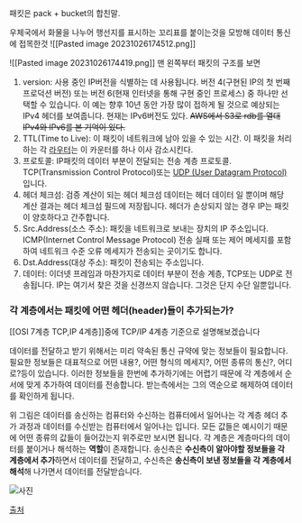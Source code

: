 
패킷은 pack + bucket의 합친말.

우체국에서 화물을 나누어 행선지를 표시하는 꼬리표를 붙이는것을 모방해 데이터 통신에 접목한것
![[Pasted image 20231026174512.png]]

![[Pasted image 20231026174419.png]]
맨 왼쪽부터 패킷의 구조를 보면

1. version: 사용 중인 IP버전을 식별하는 데 사용됩니다. 버전 4(구현된 IP의 첫 번째 프로덕션 버전) 또는 버전 6(현재 인터넷을 통해 구현 중인 프로세스) 중 하나만 선택할 수 있습니다. 이 예는 향후 10년 동안 가장 많이 접하게 될 것으로 예상되는 IPv4 헤더를 보여줍니다. 현재는 IPv6버전도 있다. ~~AWS에서 S3로 rdb를 열대 IPv4와 IPv6를 본 기억이 있다.~~
2. TTL(Time to Live): 이 패킷이 네트워크에 남아 있을 수 있는 시간. 이 패킷을 처리하는 각 [라우터](Router)는 이 카운터를 하나 이사 감소시킨다.
3. 프로토콜: IP패킷의 데이터 부분이 전달되는 전송 계층 프로토콜. TCP(Transmission Control Protocol)또는 [UDP (User Datagram Protocol)](https://www.notion.so/UDP-and-TCP-a024d07beca644aca85f953c47f6919d?pvs=21)입니다.
4. 헤더 체크섬: 검증 계산이 되는 헤더 체크섬 데이터는 헤더 데이터 일 뿐이며 해당 계산 결과는 헤더 체크섬 필드에 저장됩니다. 헤더가 손상되지 않는 경우 IP는 패킷이 양호하다고 간주합니다.
5. Src.Address(소스 주소): 패킷을 네트워크로 보내는 장치의 IP 주소입니다. ICMP(Internet Control Message Protocol) 전송 실패 또는 제어 메세지를 포함하여 네트워크 수준 오류 메세지가 전송되는 곳이기도 합니다.
6. Dst.Address(대상 주소): 패킷이 전송되는 주소입니다.
7. 데이터: 이더넷 프레임과 마찬가지로 데이터 부분이 전송 계층, TCP또는 UDP로 전송됩니다. IP는 여기서 찾은 것을 신경쓰지 않습니다. 그것은 단지 수단 일뿐입니다.
### 각 계층에서는 패킷에 어떤 헤더(header)들이 추가되는가?
[[OSI 7계층 TCP,IP 4계층]]중에 TCP/IP 4계층 기준으로 설명해보겠습니다

데이터를 전달하고 받기 위해서는 미리 약속된 통신 규약에 맞는 정보들이 필요합니다. 필요한 정보들은 대표적으로 어떤 내용?, 어떤 형식의 메세지?, 어떤 종류의 통신?, 어디로?등이 있습니다. 이러한 정보들을 한번에 추가하기에는 어렵기 때문에 각 계층에서 순서에 맞게 추가하여 데이터를 전송합니다. 받는측에서는 그의 역순으로 해제하여 데이터를 확인하게 됩니다.

위 그림은 데이터를 송신하는 컴퓨터와 수신하는 컴퓨터에서 일어나는 각 계층 헤더 추가 과정과 데이터를 수신받는 컴퓨터에서 일어나는 입니다. 모든 값들은 예시이기 때문에 어떤 종류의 값들이 들어갔는지 위주로만 보시면 됩니다. 각 계층은 계층마다의 데이터를 붙이거나 해석하는 **역할**이 존재합니다. 송신측은 **수신측이 알아야할 정보들을 각 계층에서 추가**하면서 데이터를 전달하고, 수신측은 **송신측이 보낸 정보들을 각 계층에서 해석**해 나가면서 데이터를 전달받습니다.

![사진](https://velog.velcdn.com/images%2Femplam27%2Fpost%2F3bc6e4ec-c289-418c-944c-c7b42708817a%2F%EB%8D%B0%EC%9D%B4%ED%84%B0%20%EC%A0%84%EB%8B%AC%20%EA%B3%BC%EC%A0%95.jpg)

[출처](https://velog.io/@emplam27/CS-%EA%B7%B8%EB%A6%BC%EC%9C%BC%EB%A1%9C-%EC%95%8C%EC%95%84%EB%B3%B4%EB%8A%94-%EB%84%A4%ED%8A%B8%EC%9B%8C%ED%81%AC-%EA%B3%84%EC%B8%B5%ED%99%94%EC%99%80-OSI-TCPIP-UDP%EC%9D%98-%ED%8A%B9%EC%A7%95%EA%B3%BC-%EC%B0%A8%EC%9D%B4%EC%A0%90)

